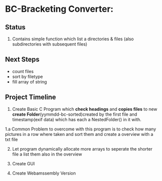 # BC-Bracketing Converter:

## Status

1. Contains simple function which list a directories & files (also subdirectories with subsequent files)

## Next Steps

- count files
- sort by filetype
- fill array of string

## Project Timeline
1. Create Basic C Program which  **check headings** and **copies files** to new **create Folder**(yymmdd-bc-sorted)created by the first file and timestamp(exif data) which has each a NestedFolder() in it with.

1.a Common Problem to overcome with this program is to check how many pictures in a row where taken and sort them and create a overview with a txt file

2. Let program dynamically allocate more arrays to seperate the shorter file a list them also in the overview

3. Create GUI
4. Create Webamssembly Version